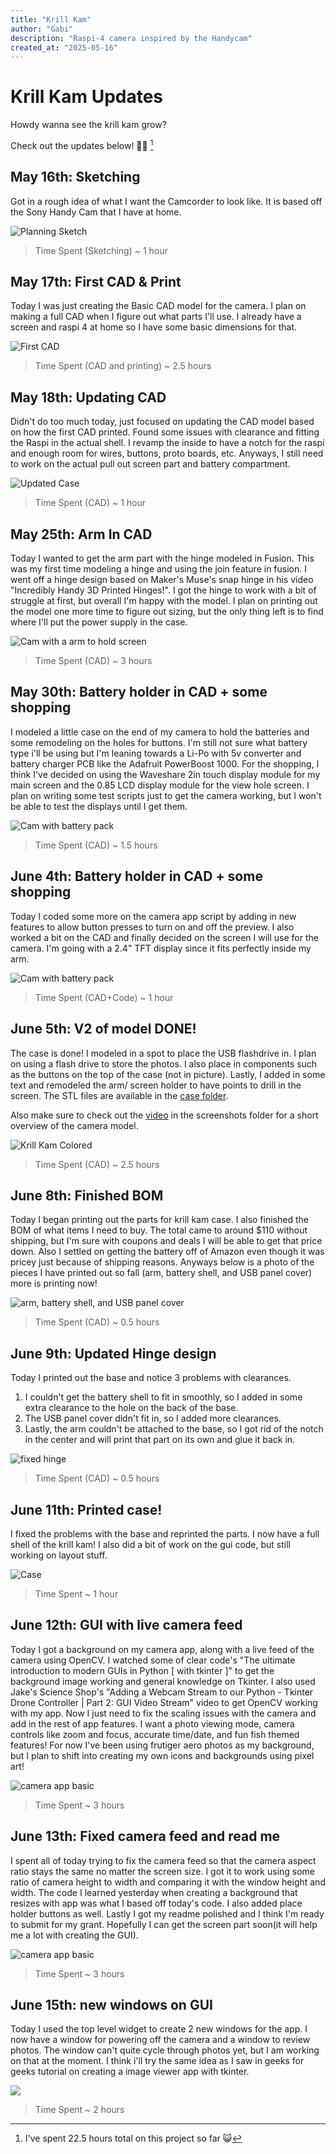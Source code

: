 ```yaml
---
title: "Krill Kam"
author: "Gabi"
description: "Raspi-4 camera inspired by the Handycam"
created_at: "2025-05-16"
---
```


# Krill Kam Updates

Howdy wanna see the krill kam grow? 

Check out the updates below! :eyes::shrimp: [^1]
[^1]: I've spent 22.5 hours total on this project so far 😺

## May 16th: Sketching
Got in a rough idea of what I want the Camcorder to look like. It is based off the Sony Handy Cam that I have at home. 

![Planning Sketch](/Screenshots/Sketch.jpg)

> Time Spent (Sketching) ~ 1 hour

## May 17th: First CAD & Print
Today I was just creating the Basic CAD model for the camera. I plan on making a full CAD when I figure out what parts I'll use. I already have a screen and raspi 4 at home so I have some basic dimensions for that.  

![First CAD](/Screenshots/CaseV1.png)

> Time Spent (CAD and printing) ~ 2.5 hours

## May 18th: Updating CAD

Didn't do too much today, just focused on updating the CAD model based on how the first CAD printed. Found some issues with clearance and fitting the Raspi in the actual shell. I revamp the inside to have a notch for the raspi and enough room for wires, buttons, proto boards, etc. Anyways, I still need to work on the actual pull out screen part and battery compartment.  

![Updated Case](/Screenshots/CaseV1.1.png)

> Time Spent (CAD) ~ 1 hour

## May 25th: Arm In CAD

Today I wanted to get the arm part with the hinge modeled in Fusion. This was my first time modeling a hinge and using the join feature in fusion. I went off a hinge design based on Maker's Muse's snap hinge in his video "Incredibly Handy 3D Printed Hinges!". I got the hinge to work with a bit of struggle at first, but overall I'm happy with the model. I plan on printing out the model one more time to figure out sizing, but the only thing left is to find where I'll put the power supply in the case.  

![Cam with a arm to hold screen](/Screenshots/CaseWArm.png)

> Time Spent (CAD) ~ 3 hours

## May 30th: Battery holder in CAD + some shopping

I modeled a little case on the end of my camera to hold the batteries and some remodeling on the holes for buttons. I'm still not sure what battery type i'll be using but I'm leaning towards a Li-Po with 5v converter and battery charger PCB like the Adafruit PowerBoost 1000. For the shopping, I think I've decided on using the Waveshare 2in touch display module for my main screen and the 0.85 LCD display module for the view hole screen. I plan on writing some test scripts just to get the camera working, but I won't be able to test the displays until I get them.  
 
![Cam with battery pack](/Screenshots/CaseWBatteryPack.png)

> Time Spent (CAD) ~ 1.5 hours

## June 4th: Battery holder in CAD + some shopping

Today I coded some more on the camera app script by adding in new features to allow button presses to turn on and off the preview. I also worked a bit on the CAD and finally decided on the screen I will use for the camera. I'm going with a 2.4" TFT display since it fits perfectly inside my arm.  
 
![Cam with battery pack](/Screenshots/CaseWScreen.png)

> Time Spent (CAD+Code) ~ 1 hour

## June 5th: V2 of model DONE!

The case is done! I modeled in a spot to place the USB flashdrive in. I plan on using a flash drive to store the photos. I also place in components such as the buttons on the top of the case (not in picture). Lastly, I added in some text and remodeled the arm/ screen holder to have points to drill in the screen. The STL files are available in the [case folder](Case/V2).  

Also make sure to check out the [video](Screenshots/KrillKamCaseV2.mp4) in the screenshots folder for a short overview of the camera model.  

![Krill Kam Colored](Screenshots/V2Colored.png)

> Time Spent (CAD) ~ 2.5 hours

## June 8th: Finished BOM

Today I began printing out the parts for krill kam case. I also finished the BOM of what items I need to buy. The total came to around $110 without shipping, but I'm sure with coupons and deals I will be able to get that price down. Also I settled on getting the battery off of Amazon even though it was pricey just because of shipping reasons. Anyways below is a photo of the pieces I have printed out so fall (arm, battery shell, and USB panel cover) more is printing now!   

![arm, battery shell, and USB panel cover](Screenshots/printedParts1.png)

> Time Spent (CAD) ~ 0.5 hours

## June 9th: Updated Hinge design

Today I printed out the base and notice 3 problems with clearances.  

1. I couldn't get the battery shell to fit in smoothly, so I added in some extra clearance to the hole on the back of the base.
2. The USB panel cover didn't fit in, so I added more clearances.
3. Lastly, the arm couldn't be attached to the base, so I got rid of the notch in the center and will print that part on its own and glue it back in.    

![fixed hinge](Screenshots/BaseV2.1.png)

> Time Spent (CAD) ~ 0.5 hours

## June 11th: Printed case!

I fixed the problems with the base and reprinted the parts. I now have a full shell of the krill kam! I also did a bit of work on the gui code, but still working on layout stuff.  

![Case](Screenshots/CasePrinted.png)

> Time Spent ~ 1 hour

## June 12th: GUI with live camera feed

Today I got a background on my camera app, along with a live feed of the camera using OpenCV. I watched some of clear code's "The ultimate introduction to modern GUIs in Python [ with tkinter ]" to get the background image working and general knowledge on Tkinter. I also used Jake's Science Shop's "Adding a Webcam Stream to our Python - Tkinter Drone Controller | Part 2: GUI Video Stream" video to get OpenCV working with my app. Now I just need to fix the scaling issues with the camera and add in the rest of app features. I want a photo viewing mode, camera controls like zoom and focus, accurate time/date, and fun fish themed features! For now I've been using frutiger aero photos as my background, but I plan to shift into creating my own icons and backgrounds using pixel art!   

![camera app basic](Screenshots/CodingGUI.png)

> Time Spent ~ 3 hours

## June 13th: Fixed camera feed and read me

I spent all of today trying to fix the camera feed so that the camera aspect ratio stays the same no matter the screen size. I got it to work using some ratio of camera height to width and comparing it with the window height and width. The code I learned yesterday when creating a background that resizes with app was what I based off today's code. I also added place holder buttons as well. Lastly I got my readme polished and I think I'm ready to submit for my grant. Hopefully I can get the screen part soon(it will help me a lot with creating the GUI).  

![camera app basic](Screenshots/UpdatedGUI.png)

> Time Spent ~ 3 hours

## June 15th: new windows on GUI

Today I used the top level widget to create 2 new windows for the app. I now have a window for powering off the camera and a window to review photos. The window can't quite cycle through photos yet, but I am working on that at the moment. I think i'll try the same idea as I saw in geeks for geeks tutorial on creating a image viewer app with tkinter.    

![](Screenshots/reviewphotosV1.png)

> Time Spent ~ 2 hours